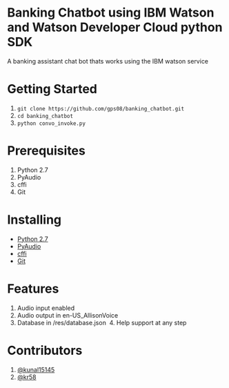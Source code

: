 # Banking Chatbot using IBM Watson and Watson Developer Cloud python SDK

A banking assistant chat bot thats works using the IBM watson service

# Getting Started
  1. `git clone https://github.com/gps08/banking_chatbot.git`<br>
  2. `cd banking_chatbot`<br>
  2. `python convo_invoke.py`
  
# Prerequisites
  1. Python 2.7
  2. PyAudio
  3. cffi
  4. Git

# Installing 
 * <a href="https://www.python.org/downloads/"> Python 2.7 </a><br>
 * <a href="https://people.csail.mit.edu/hubert/pyaudio/">PyAudio</a> <br>
 * <a href="https://cffi.readthedocs.io/en/latest/installation.html/"> cffi </a> <br>
 * <a href="https://git-scm.com/book/en/v2/Getting-Started-Installing-Git"> Git </a>

# Features
  1. Audio input enabled
  2. Audio output in en-US_AllisonVoice 
  3. Database in /res/database.json
  4. Help support at any step

# Contributors
  1. <a href="https://github.com/kunal15145">@kunal15145</a>
  2. <a href="https://github.com/kr58">@kr58</a>

